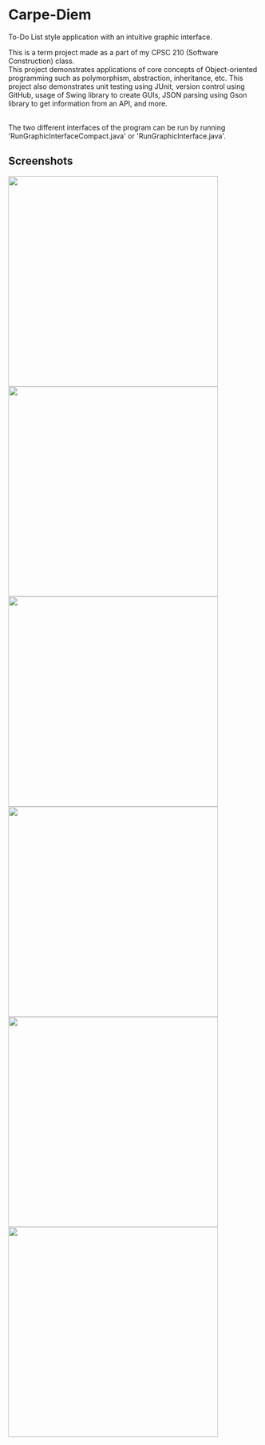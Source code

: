 # Carpe-Diem
To-Do List style application with an intuitive graphic interface. 
<Br/>

This is a term project made as a part of my CPSC 210 (Software Construction) class. <Br/>
This project demonstrates applications of core concepts of Object-oriented programming such as polymorphism, abstraction, inheritance, etc. 
This project also demonstrates unit testing using JUnit, version control using GitHub, usage of Swing library to create GUIs, JSON parsing using Gson library to get information from an API, and more. <Br/>
<Br/>

The two different interfaces of the program can be run by running 'RunGraphicInterfaceCompact.java' or 'RunGraphicInterface.java'. <Br/>

## Screenshots

<div>
<img src="https://user-images.githubusercontent.com/14143525/71495487-ef6a7b00-2802-11ea-9197-700e9c397782.png" width="420">
<img src="https://user-images.githubusercontent.com/14143525/71495392-64898080-2802-11ea-86b3-c269e7086373.png" width="420">
<img src="https://user-images.githubusercontent.com/14143525/71495397-66534400-2802-11ea-8a23-bd9b47826e59.png" width="420">
<img src="https://user-images.githubusercontent.com/14143525/71495398-68b59e00-2802-11ea-872e-532c2dd943d7.png" width="420">
<img src="https://user-images.githubusercontent.com/14143525/83323013-a6cf4780-a210-11ea-8709-7725eec4b53d.png" width="420">
<img src="https://user-images.githubusercontent.com/14143525/83323014-a8007480-a210-11ea-8bb9-3b74062ec06d.png" width="420">

  
  


